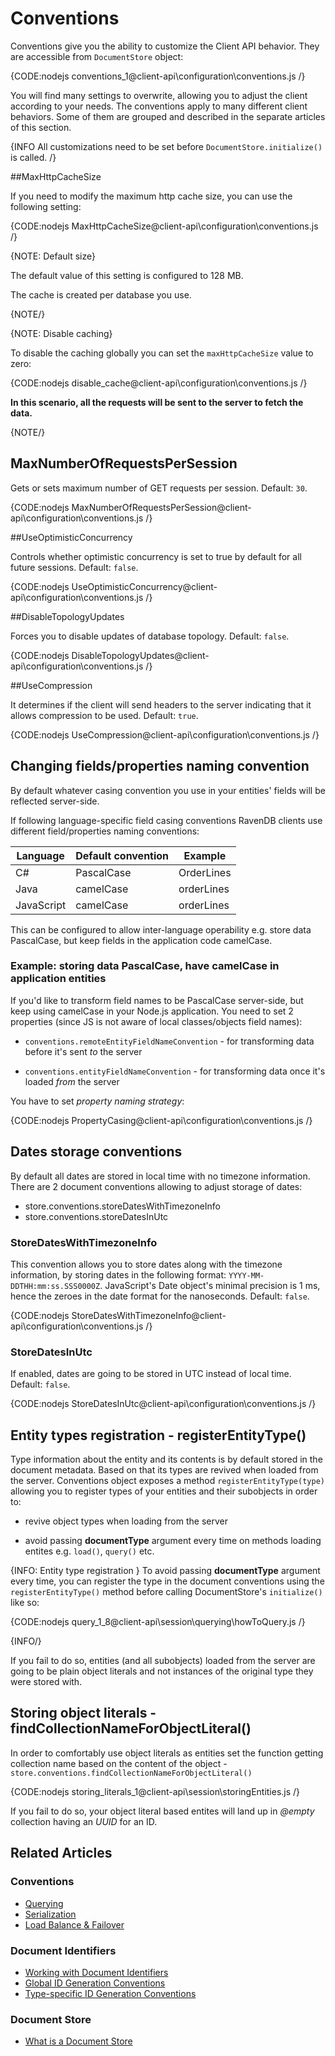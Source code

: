 # Conventions

Conventions give you the ability to customize the Client API behavior. They are accessible from `DocumentStore` object:

{CODE:nodejs conventions_1@client-api\configuration\conventions.js /}

You will find many settings to overwrite, allowing you to adjust the client according to your needs. The conventions apply to many different client behaviors. Some of them are grouped and described in the separate articles of this section.

{INFO All customizations need to be set before `DocumentStore.initialize()` is called. /}

##MaxHttpCacheSize

If you need to modify the maximum http cache size, you can use the following setting:

{CODE:nodejs MaxHttpCacheSize@client-api\configuration\conventions.js /}

{NOTE: Default size}

The default value of this setting is configured to 128 MB.

The cache is created per database you use.

{NOTE/}

{NOTE: Disable caching} 

To disable the caching globally you can set the `maxHttpCacheSize` value to zero:

{CODE:nodejs disable_cache@client-api\configuration\conventions.js /}

**In this scenario, all the requests will be sent to the server to fetch the data.**

{NOTE/}

## MaxNumberOfRequestsPerSession

Gets or sets maximum number of GET requests per session. Default: `30`.

{CODE:nodejs MaxNumberOfRequestsPerSession@client-api\configuration\conventions.js /}

##UseOptimisticConcurrency

Controls whether optimistic concurrency is set to true by default for all future sessions. Default: `false`.

{CODE:nodejs UseOptimisticConcurrency@client-api\configuration\conventions.js /}

##DisableTopologyUpdates

Forces you to disable updates of database topology. Default: `false`.

{CODE:nodejs DisableTopologyUpdates@client-api\configuration\conventions.js /}

##UseCompression

It determines if the client will send headers to the server indicating that it allows compression to be used. Default: `true`.

{CODE:nodejs UseCompression@client-api\configuration\conventions.js /}

## Changing fields/properties naming convention 

By default whatever casing convention you use in your entities' fields will be reflected server-side.

If following language-specific field casing conventions RavenDB clients use different field/properties naming conventions:

| Language | Default convention | Example |
| ------------- | ----- | --- |
| C# | PascalCase | OrderLines |
| Java | camelCase | orderLines |
| JavaScript | camelCase | orderLines |

This can be configured to allow inter-language operability e.g. store data PascalCase, but keep fields in the application code camelCase.

### Example: storing data PascalCase, have camelCase in application entities

If you'd like to transform field names to be PascalCase server-side, but keep using camelCase in your Node.js application. You need to set 2 properties (since JS is not aware of local classes/objects field names):

* `conventions.remoteEntityFieldNameConvention` - for transforming data before it's sent *to* the server

* `conventions.entityFieldNameConvention` - for transforming data once it's loaded *from* the server

You have to set *property naming strategy*:

{CODE:nodejs PropertyCasing@client-api\configuration\conventions.js /}

## Dates storage conventions

By default all dates are stored in local time with no timezone information. There are 2 document conventions allowing to adjust storage of dates:

- store.conventions.storeDatesWithTimezoneInfo 
- store.conventions.storeDatesInUtc 

### StoreDatesWithTimezoneInfo

This convention allows you to store dates along with the timezone information, by storing dates in the following format: `YYYY-MM-DDTHH:mm:ss.SSS0000Z`. JavaScript's Date object's minimal precision is 1 ms, hence the zeroes in the date format for the nanoseconds. Default: `false`.

{CODE:nodejs StoreDatesWithTimezoneInfo@client-api\configuration\conventions.js /}

### StoreDatesInUtc

If enabled, dates are going to be stored in UTC instead of local time. Default: `false`.

{CODE:nodejs StoreDatesInUtc@client-api\configuration\conventions.js /}

## Entity types registration - registerEntityType()

Type information about the entity and its contents is by default stored in the document metadata. Based on that its types are revived when loaded from the server. Conventions object exposes a method `registerEntityType(type)` allowing you to register types of your entities and their subobjects in order to:

* revive object types when loading from the server

* avoid passing **documentType** argument every time on methods loading entites e.g. `load()`, `query()` etc.

{INFO: Entity type registration }
To avoid passing **documentType** argument every time, you can register the type in the document conventions using the `registerEntityType()` method before calling DocumentStore's `initialize()` like so:

{CODE:nodejs query_1_8@client-api\session\querying\howToQuery.js /}

{INFO/}

If you fail to do so, entities (and all subobjects) loaded from the server are going to be plain object literals and not instances of the original type they were stored with.

## Storing object literals - findCollectionNameForObjectLiteral()

In order to comfortably use object literals as entities set the function getting collection name based on the content of the object - `store.conventions.findCollectionNameForObjectLiteral()`

{CODE:nodejs storing_literals_1@client-api\session\storingEntities.js /}

If you fail to do so, your object literal based entites will land up in *@empty* collection having an *UUID* for an ID.

## Related Articles

### Conventions

- [Querying](../../client-api/configuration/querying)
- [Serialization](../../client-api/configuration/serialization)
- [Load Balance & Failover](../../client-api/configuration/load-balance-and-failover)

### Document Identifiers

- [Working with Document Identifiers](../../client-api/document-identifiers/working-with-document-identifiers)
- [Global ID Generation Conventions](../../client-api/configuration/identifier-generation/global)
- [Type-specific ID Generation Conventions](../../client-api/configuration/identifier-generation/type-specific)

### Document Store

- [What is a Document Store](../../client-api/what-is-a-document-store)
